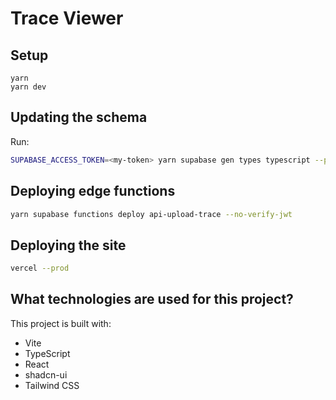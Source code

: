 # Trace Viewer

## Setup

```
yarn
yarn dev
```

## Updating the schema

Run:

```bash
SUPABASE_ACCESS_TOKEN=<my-token> yarn supabase gen types typescript --project-id jczffinsulwdzhgzggcj --schema public > apps/client/src/integrations/supabase/types.ts
```

## Deploying edge functions

```bash
yarn supabase functions deploy api-upload-trace --no-verify-jwt
```

## Deploying the site

```bash
vercel --prod
```

## What technologies are used for this project?

This project is built with:

- Vite
- TypeScript
- React
- shadcn-ui
- Tailwind CSS